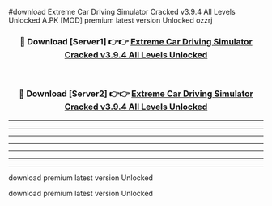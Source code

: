 #download Extreme Car Driving Simulator Cracked v3.9.4 All Levels Unlocked A.PK [MOD] premium latest version Unlocked ozzrj 



<div align="center">
<h3>🔴 Download [Server1] 👉👉 <a href="https://download1apk.web.app/">Extreme Car Driving Simulator Cracked v3.9.4 All Levels Unlocked</a></h3><br>

<h3>🔴 Download [Server2] 👉👉 <a href="https://download1apk.web.app/">Extreme Car Driving Simulator Cracked v3.9.4 All Levels Unlocked</a></h3>
</div>





----------------------------------------------------------

----------------------------------------------------------

----------------------------------------------------------

----------------------------------------------------------

----------------------------------------------------------

----------------------------------------------------------

----------------------------------------------------------

download premium latest version Unlocked

download premium latest version Unlocked
